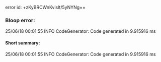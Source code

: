 error id: +zKyBRCWnKvislt/5yNYNg==
### Bloop error:

25/06/18 00:01:55 INFO CodeGenerator: Code generated in 9.915916 ms
#### Short summary: 

25/06/18 00:01:55 INFO CodeGenerator: Code generated in 9.915916 ms